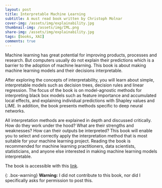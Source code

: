 ```yaml
---
layout: post
title: Interpretable Machine Learning
subtitle: A must read book written by Christoph Molnar
cover-img: /assets/img/explainability.jpg
thumbnail-img: /assets/img/IML.png
share-img: /assets/img/explainability.jpg
tags: [books, XAI]
comments: true
---
```


Machine learning has great potential for improving products, processes and research. But computers usually do not explain their predictions which is a barrier to the adoption of machine learning. This book is about making machine learning models and their decisions interpretable.

After exploring the concepts of interpretability, you will learn about simple, interpretable models such as decision trees, decision rules and linear regression. The focus of the book is on model-agnostic methods for interpreting black box models such as feature importance and accumulated local effects, and explaining individual predictions with Shapley values and LIME. In addition, the book presents methods specific to deep neural networks.

All interpretation methods are explained in depth and discussed critically. How do they work under the hood? What are their strengths and weaknesses? How can their outputs be interpreted? This book will enable you to select and correctly apply the interpretation method that is most suitable for your machine learning project. Reading the book is recommended for machine learning practitioners, data scientists, statisticians, and anyone else interested in making machine learning models interpretable.

The book is accessible with this [link](https://christophm.github.io/interpretable-ml-book/).

{: .box-warning}
**Warning:** I did not contribute to this book, nor did I specifically asks for permission to post this. 
